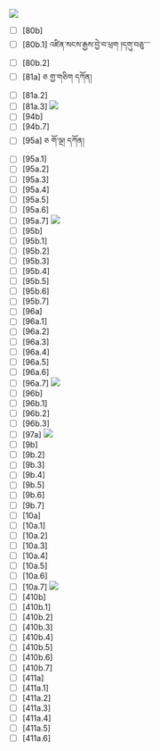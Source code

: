 ![](https://github.com/Esukhia/J008/blob/master/MRK35_SAMPLING/Ba/377.JPG)
- [ ] [80b]
- [ ] [80b.1] འཛིན་སངས་རྒྱས་བྱེ་བ་ཕྲག །དགུ་བཅུ་་་་
- [ ] [80b.2]
- [ ] [81a] ཅ གྱ་གཅིག དཀོན།
- [ ] [81a.2]
- [ ] [81a.3] 
![](https://github.com/Esukhia/J008/blob/master/MRK35_SAMPLING/Ba/391.JPG)
- [ ] [94b] 
- [ ] [94b.7]
- [ ] [95a] ཅ གོ་ལྔ། དཀོན།
- [ ] [95a.1] 
- [ ] [95a.2] 
- [ ] [95a.3] 
- [ ] [95a.4] 
- [ ] [95a.5] 
- [ ] [95a.6] 
- [ ] [95a.7] 
![](https://github.com/Esukhia/J008/blob/master/MRK35_SAMPLING/Ba/392.JPG)
- [ ] [95b]
- [ ] [95b.1]
- [ ] [95b.2]
- [ ] [95b.3]
- [ ] [95b.4]
- [ ] [95b.5]
- [ ] [95b.6]
- [ ] [95b.7]
- [ ] [96a]
- [ ] [96a.1]
- [ ] [96a.2]
- [ ] [96a.3]
- [ ] [96a.4]
- [ ] [96a.5]
- [ ] [96a.6]
- [ ] [96a.7]
![](https://github.com/Esukhia/J008/blob/master/MRK35_SAMPLING/Ba/393.JPG)
- [ ] [96b]
- [ ] [96b.1]
- [ ] [96b.2]
- [ ] [96b.3]
- [ ] [97a]
![](https://github.com/Esukhia/J008/blob/master/MRK35_SAMPLING/Ba/406.JPG)
- [ ] [9b]
- [ ] [9b.2]
- [ ] [9b.3]
- [ ] [9b.4]
- [ ] [9b.5]
- [ ] [9b.6]
- [ ] [9b.7]
- [ ] [10a]
- [ ] [10a.1]
- [ ] [10a.2]
- [ ] [10a.3]
- [ ] [10a.4]
- [ ] [10a.5]
- [ ] [10a.6]
- [ ] [10a.7]
![](https://github.com/Esukhia/J008/blob/master/MRK35_SAMPLING/Ba/407.JPG)
- [ ] [410b]
- [ ] [410b.1]
- [ ] [410b.2]
- [ ] [410b.3]
- [ ] [410b.4]
- [ ] [410b.5]
- [ ] [410b.6]
- [ ] [410b.7]
- [ ] [411a]
- [ ] [411a.1]
- [ ] [411a.2]
- [ ] [411a.3]
- [ ] [411a.4]
- [ ] [411a.5]
- [ ] [411a.6]
